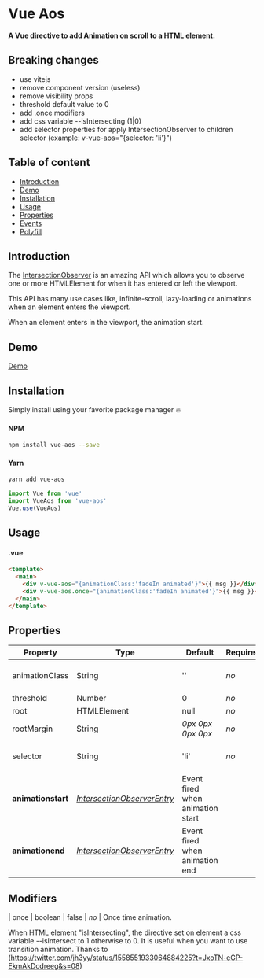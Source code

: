 # Vue Aos
**A Vue directive to add Animation on scroll to a HTML element.**

## Breaking changes

* use vitejs
* remove component version (useless)
* remove visibility props 
* threshold default value to 0 
* add .once modifiers
* add css variable --isIntersecting (1|0)
* add selector properties for apply IntersectionObserver to children selector (example: v-vue-aos="{selector: 'li'}")


## Table of content

* [Introduction](#introduction)
* [Demo](#demo)
* [Installation](#installation)
* [Usage](#usage)
* [Properties](#properties)
* [Events](#events)
* [Polyfill](#polyfill)

## Introduction

The [IntersectionObserver](https://developer.mozilla.org/en-US/docs/Web/API/Intersection_Observer_API) is an amazing API which allows you to observe one or more HTMLElement for when it has entered or left the viewport.

This API has many use cases like, infinite-scroll, lazy-loading or animations when an element enters the viewport.

When an element enters in the viewport, the animation start.

## Demo

[Demo](https://Se7en-IT.github.io/vue-aos/)

## Installation

Simply install using your favorite package manager 🔥

#### NPM
```bash
npm install vue-aos --save
```

#### Yarn
```bash
yarn add vue-aos
```

```js
import Vue from 'vue'
import VueAos from 'vue-aos'
Vue.use(VueAos)
```

## Usage

#### .vue

```html
<template>
  <main>
    <div v-vue-aos="{animationClass:'fadeIn animated'}">{{ msg }}</div>
    <div v-vue-aos.once="{animationClass:'fadeIn animated'}">{{ msg }}</div>
  </main>
</template>
```


## Properties

| Property   | Type        | Default           | Required | Description                              |
| ---------- | ----------- | ----------------- | -------- | ---------------------------------------- |
| animationClass | String | '' | *no* | CSS animation class
| threshold  | Number       | 0          | *no*     | [MDN docs](https://developer.mozilla.org/en-US/docs/Web/API/Intersection_Observer_API#Intersection_observer_options) |
| root       | HTMLElement | null              | *no*     | [MDN docs](https://developer.mozilla.org/en-US/docs/Web/API/Intersection_Observer_API#Intersection_observer_options) |
| rootMargin | String      | *0px 0px 0px 0px* | *no*     | [MDN docs](https://developer.mozilla.org/en-US/docs/Web/API/Intersection_Observer_API#Intersection_observer_options) |
| selector | String | 'li' | *no* | Apply to query selector
| **animationstart**  | [*IntersectionObserverEntry*](https://developer.mozilla.org/en-US/docs/Web/API/IntersectionObserverEntry) | Event fired when animation start |
| **animationend**  | [*IntersectionObserverEntry*](https://developer.mozilla.org/en-US/docs/Web/API/IntersectionObserverEntry) | Event fired when animation end |


## Modifiers

| once | boolean | false | *no* | Once time animation.


When HTML element "isIntersecting", the directive set on element a css variable --isIntersect to 1 otherwise to 0.
It is useful when you want to use transition animation. Thanks to (https://twitter.com/jh3yy/status/1558551933064884225?t=JxoTN-eGP-EkmAkDcdreeg&s=08)

